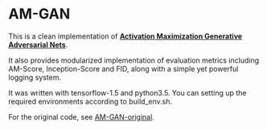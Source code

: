 # AM-GAN

This is a clean implementation of **[Activation Maximization Generative Adversarial Nets](https://arxiv.org/abs/1703.02000)**. 

It also provides modularized implementation of evaluation metrics including AM-Score, Inception-Score and FID, along with a simple yet powerful logging system. 

It was written with tensorflow-1.5 and python3.5. You can setting up the required environments according to build_env.sh. 

For the original code, see [AM-GAN-original](https://github.com/ZhimingZhou/AM-GAN-original).
